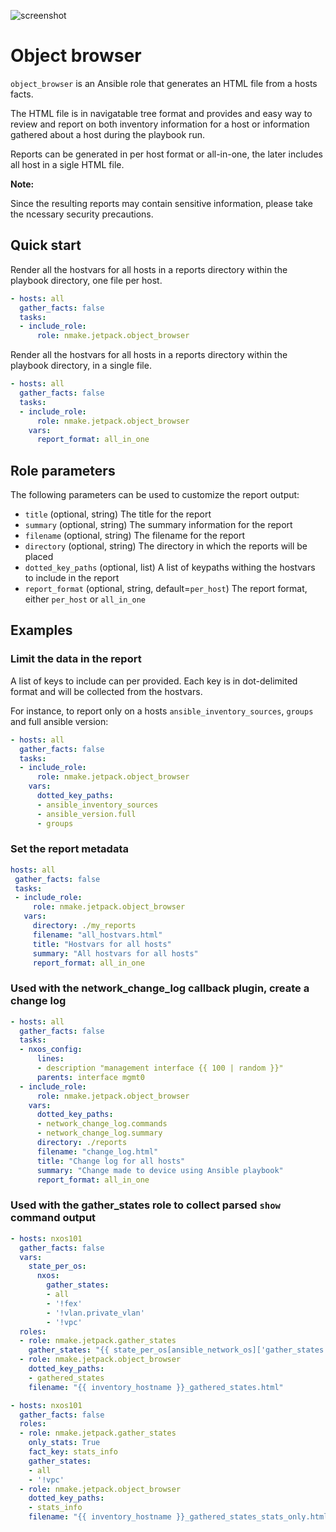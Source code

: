 ![screenshot](https://github.com/nmake/jetpack/raw/master/docs/roles/object_browser_screenshot.png)

# Object browser

`object_browser` is an Ansible role that generates an HTML file from a hosts facts.

The HTML file is in navigatable tree format and provides and easy way to review and report on both inventory information for a host or information gathered about a host during the playbook run.

Reports can be generated in per host format or all-in-one, the later includes all host in a sigle HTML file.

**Note:**

Since the resulting reports may contain sensitive information, please take the ncessary security precautions.

## Quick start

Render all the hostvars for all hosts in a reports directory within the playbook directory, one file per host.

```yaml
- hosts: all
  gather_facts: false
  tasks:
  - include_role:
      role: nmake.jetpack.object_browser
```

Render all the hostvars for all hosts in a reports directory within the playbook directory, in a single file.

```yaml
- hosts: all
  gather_facts: false
  tasks:
  - include_role:
      role: nmake.jetpack.object_browser
    vars:
      report_format: all_in_one
```

## Role parameters

The following parameters can be used to customize the report output:

- `title` (optional, string) The title for the report
- `summary` (optional, string) The summary information for the report
- `filename` (optional, string) The filename for the report
- `directory` (optional, string) The directory in which the reports will be placed
- `dotted_key_paths` (optional, list) A list of keypaths withing the hostvars to include in the report
- `report_format` (optional, string, default=`per_host`) The report format, either `per_host` or `all_in_one`


## Examples

### Limit the data in the report

A list of keys to include can per provided.  Each key is in dot-delimited format and will be collected from the hostvars.

For instance, to report only on a hosts `ansible_inventory_sources`, `groups` and full ansible version:

```yaml
- hosts: all
  gather_facts: false
  tasks:
  - include_role:
      role: nmake.jetpack.object_browser
    vars:
      dotted_key_paths:
      - ansible_inventory_sources
      - ansible_version.full
      - groups
```

### Set the report metadata

```yaml
hosts: all
 gather_facts: false
 tasks:
 - include_role:
     role: nmake.jetpack.object_browser
   vars:
     directory: ./my_reports
     filename: "all_hostvars.html"
     title: "Hostvars for all hosts"
     summary: "All hostvars for all hosts"
     report_format: all_in_one
```

### Used with the network_change_log callback plugin, create a change log

```yaml
- hosts: all
  gather_facts: false
  tasks:
  - nxos_config:
      lines:
      - description "management interface {{ 100 | random }}"
      parents: interface mgmt0
  - include_role:
      role: nmake.jetpack.object_browser
    vars:
      dotted_key_paths:
      - network_change_log.commands
      - network_change_log.summary
      directory: ./reports
      filename: "change_log.html"
      title: "Change log for all hosts"
      summary: "Change made to device using Ansible playbook"
      report_format: all_in_one
```

### Used with the gather_states role to collect parsed `show` command output

```yaml
- hosts: nxos101
  gather_facts: false
  vars:
    state_per_os:
      nxos:
        gather_states:
        - all
        - '!fex'
        - '!vlan.private_vlan'
        - '!vpc'
  roles:
  - role: nmake.jetpack.gather_states
    gather_states: "{{ state_per_os[ansible_network_os]['gather_states'] }}"
  - role: nmake.jetpack.object_browser
    dotted_key_paths:
    - gathered_states
    filename: "{{ inventory_hostname }}_gathered_states.html"

- hosts: nxos101
  gather_facts: false
  roles:
  - role: nmake.jetpack.gather_states
    only_stats: True
    fact_key: stats_info
    gather_states:
    - all
    - '!vpc'
  - role: nmake.jetpack.object_browser
    dotted_key_paths:
    - stats_info
    filename: "{{ inventory_hostname }}_gathered_states_stats_only.html"
```
